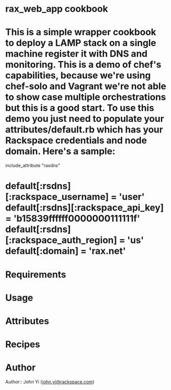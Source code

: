 # rax_web_app cookbook
This is a simple wrapper cookbook to deploy a LAMP stack on a single machine
register it with DNS and monitoring. This is a demo of chef's capabilities, because
we're using chef-solo and Vagrant we're not able to show case multiple orchestrations
but this is a good start. To use this demo you just need to populate your attributes/default.rb
which has your Rackspace credentials and node domain. Here's a sample:
======
include_attribute "raxdns"

default[:rsdns][:rackspace_username] = 'user'
default[:rsdns][:rackspace_api_key] = 'b15839ffffff0000000111111f'
default[:rsdns][:rackspace_auth_region] = 'us'
default[:domain] = 'rax.net'
======

# Requirements

# Usage

# Attributes

# Recipes

# Author

Author:: John Yi (<john.yi@rackspace.com>)
